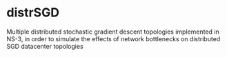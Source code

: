 # distrSGD
Multiple distributed stochastic gradient descent topologies implemented in NS-3, in order to simulate the effects of network bottlenecks on distributed SGD datacenter topologies

